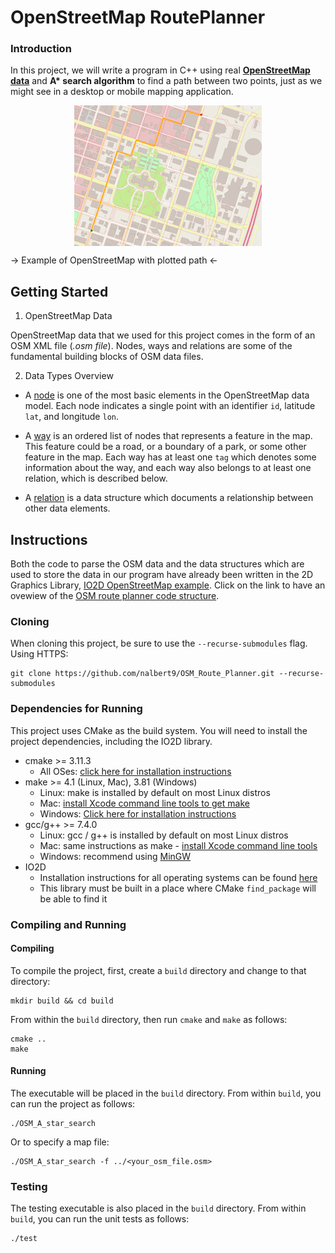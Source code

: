 #  OpenStreetMap RoutePlanner

### Introduction
In this project, we will write a program in C++ using real [**OpenStreetMap data**](https://www.openstreetmap.org/#map=6/46.449/2.210) and __A* search algorithm__ to find a path between two points, just as we might see in a desktop or mobile mapping application.

<p align="center"> 
    <img src="Assets/map.png" align="middle" alt="drawing" width="300px"> 
</p>

-> Example of OpenStreetMap with plotted path <-
## Getting Started

1. OpenStreetMap Data

OpenStreetMap data that we used for this project comes in the form of an OSM XML file (*.osm file*). Nodes, ways and relations are some of the fundamental building blocks of OSM data files.

2. Data Types Overview

- A [node](https://wiki.openstreetmap.org/wiki/Node) is one of the most basic elements in the OpenStreetMap data model. Each node indicates a single point with an identifier `id`, latitude `lat`, and longitude `lon`.

- A [way](https://wiki.openstreetmap.org/wiki/Way) is an ordered list of nodes that represents a feature in the map. This feature could be a road, or a boundary of a park, or some other feature in the map. Each way has at least one `tag` which denotes some information about the way, and each way also belongs to at least one relation, which is described below.

- A [relation](https://wiki.openstreetmap.org/wiki/Relation) is a data structure which documents a relationship between other data elements.

## Instructions

Both the code to parse the OSM data and the data structures which are used to store the data in our program have already been written in the 2D Graphics Library, [IO2D OpenStreetMap example](https://github.com/cpp-io2d/P0267_RefImpl/tree/master/P0267_RefImpl/Samples/maps). Click on the link to have an ovewiew of the [OSM route planner code structure](https://github.com/nalbert9/OSM_Route_Planner/blob/master/Assets/OSM_Route_Planner_Structure.png).

### Cloning

When cloning this project, be sure to use the `--recurse-submodules` flag. Using HTTPS:
```
git clone https://github.com/nalbert9/OSM_Route_Planner.git --recurse-submodules
```

### Dependencies for Running

This project uses CMake as the build system. You will need to install the project dependencies, including the IO2D library.

* cmake >= 3.11.3
  * All OSes: [click here for installation instructions](https://cmake.org/install/)
* make >= 4.1 (Linux, Mac), 3.81 (Windows)
  * Linux: make is installed by default on most Linux distros
  * Mac: [install Xcode command line tools to get make](https://developer.apple.com/xcode/features/)
  * Windows: [Click here for installation instructions](http://gnuwin32.sourceforge.net/packages/make.htm)
* gcc/g++ >= 7.4.0
  * Linux: gcc / g++ is installed by default on most Linux distros
  * Mac: same instructions as make - [install Xcode command line tools](https://developer.apple.com/xcode/features/)
  * Windows: recommend using [MinGW](http://www.mingw.org/)
* IO2D
  * Installation instructions for all operating systems can be found [here](https://github.com/cpp-io2d/P0267_RefImpl/blob/master/BUILDING.md)
  * This library must be built in a place where CMake `find_package` will be able to find it

### Compiling and Running

#### Compiling
To compile the project, first, create a `build` directory and change to that directory:
```
mkdir build && cd build
```
From within the `build` directory, then run `cmake` and `make` as follows:
```
cmake ..
make
```
#### Running
The executable will be placed in the `build` directory. From within `build`, you can run the project as follows:
```
./OSM_A_star_search
```
Or to specify a map file:
```
./OSM_A_star_search -f ../<your_osm_file.osm>
```

### Testing

The testing executable is also placed in the `build` directory. From within `build`, you can run the unit tests as follows:
```
./test
```
